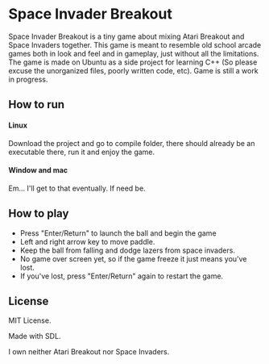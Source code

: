 # Space Invader Breakout

Space Invader Breakout is a tiny game about mixing Atari Breakout and Space Invaders together. This game is meant to resemble old school arcade games both in look and feel and in gameplay, just without all the limitations. The game is made on Ubuntu as a side project for learning C++ (So please excuse the unorganized files, poorly written code, etc). Game is still a work in progress.

## How to run

#### Linux

Download the project and go to compile folder, there should already be an executable there, run it and enjoy the game.

#### Window and mac

Em... I'll get to that eventually. If need be.

## How to play

* Press "Enter/Return" to launch the ball and begin the game
* Left and right arrow key to move paddle.
* Keep the ball from falling and dodge lazers from space invaders.
* No game over screen yet, so if the game freeze it just means you've lost.
* If you've lost, press "Enter/Return" again to restart the game.

## License
MIT License.

Made with SDL.

I own neither Atari Breakout nor Space Invaders.
